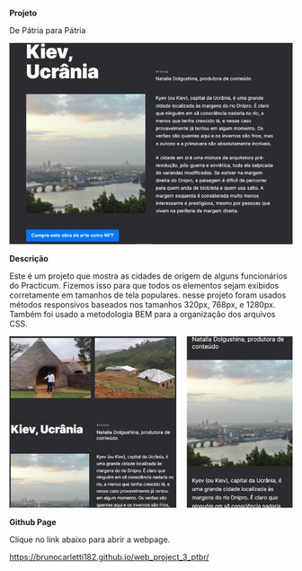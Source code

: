 **Projeto**

De Pátria para Pátria

![Imagem de amostra do projeto](./assets/images/Presentation-md.jpg)

**Descrição**

Este é um projeto que mostra as cidades de origem de alguns funcionários do Practicum. Fizemos isso para que todos os elementos sejam exibidos corretamente em tamanhos de tela populares.  nesse projeto foram usados métodos responsivos baseados nos tamanhos 320px, 768px, e 1280px. Também foi usado a metodologia BEM para a organização dos arquivos CSS.

![Imagem de amostra do projeto](./assets/images/Presentation-md-sizes.jpg)

**Github Page**

Clique no link abaixo para abrir a webpage.

https://brunocarletti182.github.io/web_project_3_ptbr/
